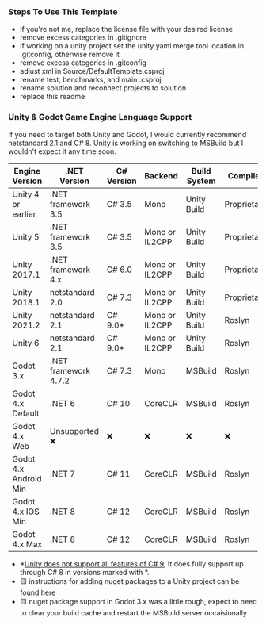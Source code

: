 ### Steps To Use This Template

- if you're not me, replace the license file with your desired license
- remove excess categories in .gitignore
- if working on a unity project set the unity yaml merge tool location in .gitconfig, otherwise remove it
- remove excess categories in .gitconfig
- adjust xml in Source/DefaultTemplate.csproj
- rename test, benchmarks, and main .csproj
- rename solution and reconnect projects to solution
- replace this readme

### Unity & Godot Game Engine Language Support

If you need to target both Unity and Godot, I would currently recommend netstandard 2.1 and C# 8. Unity is working on switching to MSBuild but I wouldn't expect it any time soon.

| Engine Version        | .NET Version         | C# Version | Backend        | Build System   | Compiler     | Nuget |
| --------------------- | -------------------- | ---------- | -------------- | -------------- | ------------ | ----- |
| Unity 4 or earlier    | .NET framework 3.5   | C# 3.5     | Mono           | Unity Build    | Proprietary  | ❌   |
| Unity 5               | .NET framework 3.5   | C# 3.5     | Mono or IL2CPP | Unity Build    | Proprietary  | ❌   |
| Unity 2017.1          | .NET framework 4.x   | C# 6.0     | Mono or IL2CPP | Unity Build    | Proprietary  | ❌   |
| Unity 2018.1          | netstandard 2.0      | C# 7.3     | Mono or IL2CPP | Unity Build    | Proprietary  | ❌   |         
| Unity 2021.2          | netstandard 2.1      | C# 9.0*    | Mono or IL2CPP | Unity Build    | Roslyn       | 🟨   |
| Unity 6               | netstandard 2.1      | C# 9.0*    | Mono or IL2CPP | Unity Build    | Roslyn       | 🟨   |
| Godot 3.x             | .NET framework 4.7.2 | C# 7.3     | Mono           | MSBuild        | Roslyn       | 🟨   |
| Godot 4.x Default     | .NET 6               | C# 10      | CoreCLR        | MSBuild        | Roslyn       | ✅   |
| Godot 4.x Web         | Unsupported ❌      | ❌         | ❌            | ❌             | ❌          | ❌   |
| Godot 4.x Android Min | .NET 7               | C# 11      | CoreCLR        | MSBuild        | Roslyn       | ✅   |
| Godot 4.x IOS Min     | .NET 8               | C# 12      | CoreCLR        | MSBuild        | Roslyn       | ✅   |
| Godot 4.x Max         | .NET 8               | C# 12      | CoreCLR        | MSBuild        | Roslyn       | ✅   |

- *[Unity does not support all features of C# 9](https://docs.unity3d.com/2021.2/Documentation/Manual/CSharpCompiler.html), It does fully support up through C# 8 in versions marked with *.
- 🟨 instructions for adding nuget packages to a Unity project can be found [here](https://learn.microsoft.com/en-us/visualstudio/gamedev/unity/unity-scripting-upgrade#add-packages-from-nuget-to-a-unity-project)
- 🟨 nuget package support in Godot 3.x was a little rough, expect to need to clear your build cache and restart the MSBuild server occaisionally
